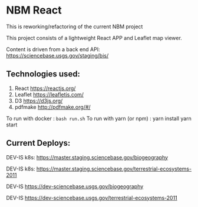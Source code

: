 # NBM React

This is reworking/refactoring of the current NBM project

This project consists of a lightweight React APP and Leaflet map viewer.


Content is driven from a back end API:
https://sciencebase.usgs.gov/staging/bis/

## Technologies used:
1. React https://reactjs.org/
2. Leaflet https://leafletjs.com/
3. D3 https://d3js.org/
4. pdfmake http://pdfmake.org/#/

To run with docker : `bash run.sh`
To run with yarn (or npm) : yarn install yarn start

## Current Deploys:
DEV-IS k8s: https://master.staging.sciencebase.gov/biogeography

DEV-IS k8s: https://master.staging.sciencebase.gov/terrestrial-ecosystems-2011

DEV-IS https://dev-sciencebase.usgs.gov/biogeography

DEV-IS https://dev-sciencebase.usgs.gov/terrestrial-ecosystems-2011

